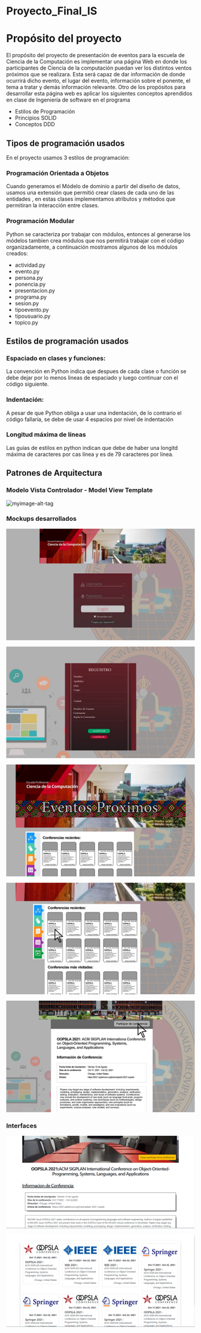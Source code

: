 # Proyecto_Final_IS
# Propósito del proyecto

El propósito del proyecto de presentación de eventos para la escuela de Ciencia de la Computación es implementar una página Web en donde los participantes de Ciencia de la computación puedan ver los distintos ventos próximos que se realizara.
Esta será capaz de dar información de donde ocurrirá dicho evento, el lugar del evento, información sobre el ponente, el tema a tratar y demás información relevante.
Otro de los propósitos para desarrollar esta página web es aplicar los siguientes conceptos aprendidos en clase de Ingeniería de software en el programa

- Estilos de Programación
- Principios SOLID
- Conceptos DDD


## Tipos de programación usados

En el proyecto usamos 3 estilos de programación:

### Programación Orientada a Objetos
Cuando generamos  el Módelo de dominio a partir del diseño de datos, usamos una extensión que permitió crear clases de cada uno de las entidades , en estas clases implementamos atributos y métodos que permitiran la interacción entre clases.

### Programación Modular
Python se caracteriza por trabajar con módulos, entonces al generarse los módelos tambien crea módulos que nos permitirá  trabajar con el código organizadamente, a continuación mostramos algunos de los módulos creados:

- actividad.py
- evento.py
- persona.py
- ponencia.py
- presentacion.py
- programa.py
- sesion.py
- tipoevento.py
- tipousuario.py
- topico.py

## Estilos de programación usados

### Espaciado en clases y funciones: 
La convención en Python indica que despues de cada clase o función se debe dejar por lo menos lineas de espaciado y luego continuar con el código siguiente.

### Indentación: 
A pesar de que Python obliga a usar una indentación, de lo contrario el código fallaría, se debe de usar 4 espacios por nivel de indentación

### Longitud máxima de líneas
Las guias de estilos en python indican que debe de haber una longitd máxima de caracteres por cas línea y es de 79 caracteres por línea.

## Patrones de Arquitectura
### Modelo Vista Controlador - Model View Template
![myimage-alt-tag](https://codigofacilito.com/photo_generales_store/29.jpg)

### Mockups desarrollados

![myimage-alt-tag](https://github.com/J44D17/Proyecto_Final_IS/blob/main/Imagenes/mockup_8login.png)

![myimage-alt-tag](https://github.com/J44D17/Proyecto_Final_IS/blob/main/Imagenes/mockup_9Reguistro.png)

![myimage-alt-tag](https://github.com/J44D17/Proyecto_Final_IS/blob/main/Imagenes/mockup_11_Eventos_proximos.png)

![myimage-alt-tag](https://github.com/J44D17/Proyecto_Final_IS/blob/main/Imagenes/mockup_13_eventos.png)

![myimage-alt-tag](https://github.com/J44D17/Proyecto_Final_IS/blob/main/Imagenes/mockup_14_participacion.png)

### Interfaces

![myimage-alt-tag](https://github.com/J44D17/Proyecto_Final_IS/blob/main/Imagenes/Captura_1.png)

![myimage-alt-tag](https://github.com/J44D17/Proyecto_Final_IS/blob/main/Imagenes/Inicio.png)
